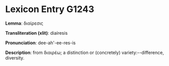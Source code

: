 # Lexicon Entry G1243

**Lemma**: διαίρεσις

**Transliteration (xlit)**: diaíresis

**Pronunciation**: dee-ah'-ee-res-is

**Description**:
from διαιρέω; a distinction or (concretely) variety:--difference, diversity.
